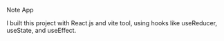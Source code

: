 Note App

I built this project with React.js and vite tool, using hooks like useReducer, useState, and useEffect.
